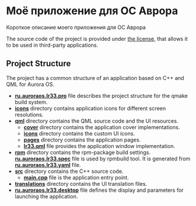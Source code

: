 # Моё приложение для ОС Аврора

Короткое описание моего приложения для ОС Аврора

The source code of the project is provided under
[the license](LICENSE.BSD-3-CLAUSE.md),
that allows it to be used in third-party applications.

## Project Structure

The project has a common structure
of an application based on C++ and QML for Aurora OS.

* **[ru.auroraos.lr33.pro](ru.auroraos.lr33.pro)** file
  describes the project structure for the qmake build system.
* **[icons](icons)** directory contains application icons for different screen resolutions.
* **[qml](qml)** directory contains the QML source code and the UI resources.
  * **[cover](qml/cover)** directory contains the application cover implementations.
  * **[icons](qml/icons)** directory contains the custom UI icons.
  * **[pages](qml/pages)** directory contains the application pages.
  * **[lr33.qml](qml/lr33.qml)** file
    provides the application window implementation.
* **[rpm](rpm)** directory contains the rpm-package build settings.
  **[ru.auroraos.lr33.spec](rpm/ru.auroraos.lr33.spec)** file is used by rpmbuild tool.
  It is generated from **[ru.auroraos.lr33.yaml](rpm/ru.auroraos.lr33.yaml)** file.
* **[src](src)** directory contains the C++ source code.
  * **[main.cpp](src/main.cpp)** file is the application entry point.
* **[translations](translations)** directory contains the UI translation files.
* **[ru.auroraos.lr33.desktop](ru.auroraos.lr33.desktop)** file
  defines the display and parameters for launching the application.